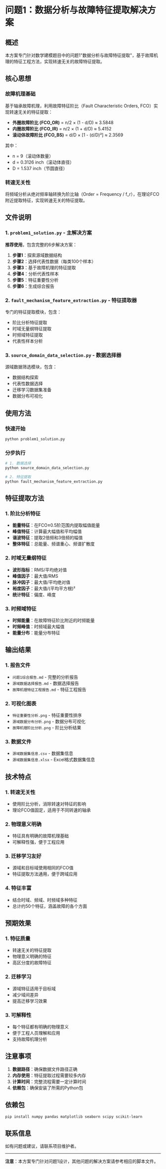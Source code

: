 # 问题1：数据分析与故障特征提取解决方案

## 概述

本方案专门针对数学建模题目中的问题1"数据分析与故障特征提取"，基于故障机理的特征工程方法，实现转速无关的故障特征提取。

## 核心思想

### 故障机理基础
基于轴承故障机理，利用故障特征阶比（Fault Characteristic Orders, FCO）实现转速无关的特征提取：

- **外圈故障阶比 (FCO_OR)** = n/2 × (1 - d/D) ≈ 3.5848
- **内圈故障阶比 (FCO_IR)** = n/2 × (1 + d/D) ≈ 5.4152  
- **滚动体故障阶比 (FCO_BS)** = d/D × [1 - (d/D)²] ≈ 2.3569

其中：
- n = 9（滚动体数量）
- d = 0.3126 inch（滚动体直径）
- D = 1.537 inch（节圆直径）

### 转速无关性
将频域分析从绝对频率轴转换为阶比轴（Order = Frequency / f_r），在理论FCO附近提取特征，实现转速无关的特征提取。

## 文件说明

### 1. `problem1_solution.py` - 主解决方案
**推荐使用**，包含完整的6步解决方案：

1. **步骤1**：探索源域数据结构
2. **步骤2**：选择代表性数据（每类100个样本）
3. **步骤3**：基于故障机理的特征提取
4. **步骤4**：分析代表性样本
5. **步骤5**：特征重要性分析
6. **步骤6**：生成综合报告

### 2. `fault_mechanism_feature_extraction.py` - 特征提取器
专门的特征提取模块，包含：
- 阶比分析特征提取
- 时域无量纲特征提取
- 时频域特征提取
- 代表性样本分析

### 3. `source_domain_data_selection.py` - 数据选择器
源域数据筛选模块，包含：
- 数据结构探索
- 代表性数据选择
- 迁移学习数据集准备
- 数据分布可视化

## 使用方法

### 快速开始
```bash
python problem1_solution.py
```

### 分步执行
```bash
# 1. 数据选择
python source_domain_data_selection.py

# 2. 特征提取
python fault_mechanism_feature_extraction.py
```

## 特征提取方法

### 1. 阶比分析特征
- **能量特征**：在FCO±0.5阶范围内提取幅值能量
- **峰值特征**：计算最大幅值和平均幅值
- **谐波特征**：提取2倍频和3倍频的幅值
- **整体特征**：总能量、频谱重心、频谱扩散度

### 2. 时域无量纲特征
- **波形指标**：RMS/平均绝对值
- **峰值因子**：最大值/RMS
- **脉冲因子**：最大值/平均绝对值
- **裕度因子**：最大值/(平均平方根)²
- **统计特征**：偏度、峰度

### 3. 时频域特征
- **时频能量**：在故障特征阶比附近的时频能量
- **时频峰值**：时频域最大幅值
- **能量分布**：能量分布特征

## 输出结果

### 1. 报告文件
- `问题1综合报告.md` - 完整的分析报告
- `源域数据选择报告.md` - 数据选择报告
- `故障机理特征工程报告.md` - 特征工程报告

### 2. 可视化图表
- `特征重要性分析.png` - 特征重要性排序
- `源域数据分布分析.png` - 数据分布可视化
- `故障机理阶比分析.png` - 阶比分析结果

### 3. 数据文件
- `源域数据集信息.csv` - 数据集信息
- `源域数据集信息.xlsx` - Excel格式数据集信息

## 技术特点

### 1. 转速无关性
- 使用阶比分析，消除转速对特征的影响
- 理论FCO值固定，适用于不同转速的轴承

### 2. 物理意义明确
- 特征具有明确的故障机理基础
- 可解释性强，便于工程应用

### 3. 迁移学习友好
- 源域和目标域使用相同的FCO值
- 特征提取方法通用，便于跨域应用

### 4. 特征丰富
- 结合时域、频域、时频域多种特征
- 总计约50个特征，涵盖故障的各个方面

## 预期效果

### 1. 特征质量
- 转速无关的特征提取
- 物理意义明确的特征
- 高区分度的故障特征

### 2. 迁移学习
- 源域特征适用于目标域
- 减少域间差异
- 提高迁移学习效果

### 3. 可解释性
- 每个特征都有明确的物理意义
- 便于工程人员理解和应用
- 支持故障机理分析

## 注意事项

1. **数据路径**：确保数据文件路径正确
2. **内存使用**：特征提取过程需要较多内存
3. **计算时间**：完整流程需要一定计算时间
4. **依赖包**：确保安装了所需的Python包

## 依赖包

```bash
pip install numpy pandas matplotlib seaborn scipy scikit-learn
```

## 联系信息

如有问题或建议，请联系项目维护者。

---

**注意**：本方案专门针对问题1设计，其他问题的解决方案请参考相应的脚本文件。
